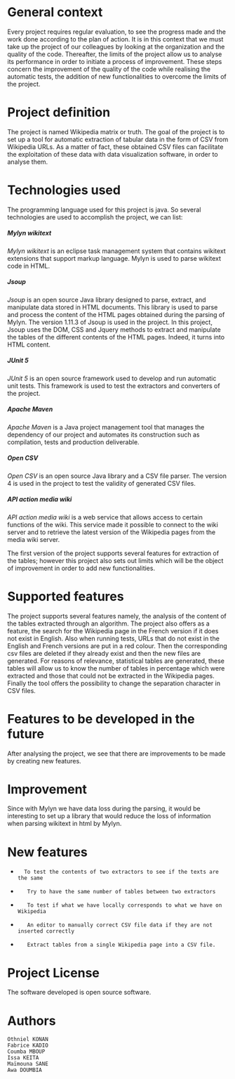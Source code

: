 # General context

Every project requires regular evaluation, to see the progress made and the work done 
according to the plan of action. It is in this context that we must take up the project of our 
colleagues by looking at the organization and the quality of the code. Thereafter, the limits of 
the project allow us to analyse its performance in order to initiate a process of improvement. 
These steps concern the improvement of the quality of the code while realising the automatic 
tests, the addition of new functionalities to overcome the limits of the project.

# Project definition

The project is named Wikipedia matrix or truth. The goal of the project is to set up a tool for 
automatic extraction of tabular data in the form of CSV from Wikipedia URLs. As a matter of 
fact, these obtained CSV files can facilitate the exploitation of these data with data 
visualization software, in order to analyse them.

# Technologies used

The programming language used for this project is java. So several technologies are used to
accomplish the project, we can list:

##### Mylyn wikitext
  *Mylyn wikitext* is an eclipse task management system that contains wikitext extensions that 
support markup language. Mylyn is used to parse wikitext code in HTML.

##### Jsoup
 *Jsoup* is an open source Java library designed to parse, extract, and manipulate data stored in 
HTML documents. This library is used to parse and process the content of the HTML pages 
obtained during the parsing of Mylyn. The version 1.11.3 of Jsoup is used in the project. In 
this project, Jsoup uses the DOM, CSS and Jquery methods to extract and manipulate the
tables of the different contents of the HTML pages. Indeed, it turns into HTML content.

##### JUnit 5 
*JUnit 5* is an open source framework used to develop and run automatic unit tests. This 
framework is used to test the extractors and converters of the project.

##### Apache Maven
 *Apache Maven* is a Java project management tool that manages the dependency of our project 
and automates its construction such as compilation, tests and production deliverable.

##### Open CSV
*Open CSV* is an open source Java library and a CSV file parser. The version 4 is used in the 
project to test the validity of generated CSV files.

##### API action media wiki
*API action media wiki* is a web service that allows access to certain functions of the wiki. 
This service made it possible to connect to the wiki server and to retrieve the latest version of the Wikipedia pages from the media wiki server.

The first version of the project supports several features for extraction of the tables; however 
this project also sets out limits which will be the object of improvement in order to add new 
functionalities.

# Supported features

The project supports several features namely, the analysis of the content of the tables 
extracted through an algorithm. The project also offers as a feature, the search for the 
Wikipedia page in the French version if it does not exist in English. Also when running tests, 
URLs that do not exist in the English and French versions are put in a red colour. Then the 
corresponding csv files are deleted if they already exist and then the new files are generated. 
For reasons of relevance, statistical tables are generated, these tables will allow us to know
the number of tables in percentage which were extracted and those that could not be extracted 
in the Wikipedia pages. Finally the tool offers the possibility to change the separation 
character in CSV files.

# Features to be developed in the future

After analysing the project, we see that there are improvements to be made by creating new 
features.

# Improvement

Since with Mylyn we have data loss during the parsing, it would be interesting to set up a 
library that would reduce the loss of information when parsing wikitext in html by Mylyn.

# New features
*       To test the contents of two extractors to see if the texts are the same

*        Try to have the same number of tables between two extractors

*        To test if what we have locally corresponds to what we have on Wikipedia

*        An editor to manually correct CSV file data if they are not inserted correctly

*        Extract tables from a single Wikipedia page into a CSV file.


# Project License

The software developed is open source software.

# Authors

    Othniel KONAN
    Fabrice KADIO
    Coumba MBOUP
    Issa KEITA
    Maïmouna SANE
    Awa DOUMBIA 

